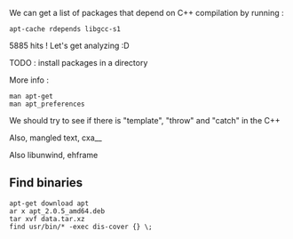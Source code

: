 We can get a list of packages that depend on C++ compilation by running :

```
apt-cache rdepends libgcc-s1
```

5885 hits ! Let's get analyzing :D

TODO : install packages in a directory

More info :

```
man apt-get
man apt_preferences
```

We should try to see if there is "template", "throw" and "catch" in the C++

Also, mangled text, cxa__

Also libunwind, ehframe

## Find binaries

```
apt-get download apt
ar x apt_2.0.5_amd64.deb
tar xvf data.tar.xz
find usr/bin/* -exec dis-cover {} \;
```
